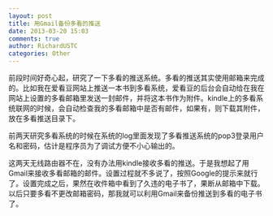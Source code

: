 ```yaml
---
layout: post
title: 用Gmail备份多看的推送
date: 2013-03-20 15:03
comments: true
author: RichardUSTC
categories: Other
---
```

<p>前段时间好奇心起，研究了一下多看的推送系统。多看的推送其实使用邮箱来完成的。比如我在爱看豆网站上推送一本书到多看系统，爱看豆的后台会自动给在我在网站上设置的多看邮箱里发送一封邮件，并将这本书作为附件。kindle上的多看系统联网的时候，会自动检查我的多看邮箱中是否有邮件，如果有，则下载其附件，放在多看推送目录下。</p>
<p>前两天研究多看系统的时候在系统的log里面发现了多看推送系统的pop3登录用户名和密码，估计是程序员为了调试方便不小心输出的。</p>
<p>这两天无线路由器不在，没有办法用kindle接收多看的推送。于是我想起了用Gmail来接收多看邮箱的邮件。设置过程就不多说了，按照Google的提示来就行了。设置完成之后，果然在收件箱中看到了久违的电子书了，果断从邮箱中下载。以后只要多看不更改邮箱密码，那我就可以利用Gmail来备份推送到多看的电子书了。</p>
<p>&nbsp;</p>